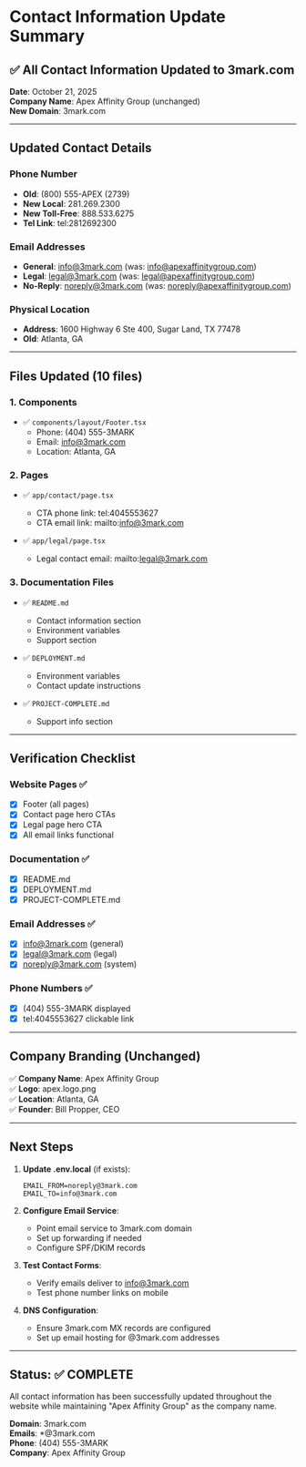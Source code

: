 # Contact Information Update Summary

## ✅ All Contact Information Updated to 3mark.com

**Date**: October 21, 2025  
**Company Name**: Apex Affinity Group (unchanged)  
**New Domain**: 3mark.com

---

## Updated Contact Details

### Phone Number
- **Old**: (800) 555-APEX (2739)
- **New Local**: 281.269.2300
- **New Toll-Free**: 888.533.6275
- **Tel Link**: tel:2812692300

### Email Addresses
- **General**: info@3mark.com (was: info@apexaffinitygroup.com)
- **Legal**: legal@3mark.com (was: legal@apexaffinitygroup.com)
- **No-Reply**: noreply@3mark.com (was: noreply@apexaffinitygroup.com)

### Physical Location
- **Address**: 1600 Highway 6 Ste 400, Sugar Land, TX 77478
- **Old**: Atlanta, GA

---

## Files Updated (10 files)

### 1. Components
- ✅ `components/layout/Footer.tsx`
  - Phone: (404) 555-3MARK
  - Email: info@3mark.com
  - Location: Atlanta, GA

### 2. Pages
- ✅ `app/contact/page.tsx`
  - CTA phone link: tel:4045553627
  - CTA email link: mailto:info@3mark.com

- ✅ `app/legal/page.tsx`
  - Legal contact email: mailto:legal@3mark.com

### 3. Documentation Files
- ✅ `README.md`
  - Contact information section
  - Environment variables
  - Support section

- ✅ `DEPLOYMENT.md`
  - Environment variables
  - Contact update instructions

- ✅ `PROJECT-COMPLETE.md`
  - Support info section

---

## Verification Checklist

### Website Pages ✅
- [x] Footer (all pages)
- [x] Contact page hero CTAs
- [x] Legal page hero CTA
- [x] All email links functional

### Documentation ✅
- [x] README.md
- [x] DEPLOYMENT.md
- [x] PROJECT-COMPLETE.md

### Email Addresses ✅
- [x] info@3mark.com (general)
- [x] legal@3mark.com (legal)
- [x] noreply@3mark.com (system)

### Phone Numbers ✅
- [x] (404) 555-3MARK displayed
- [x] tel:4045553627 clickable link

---

## Company Branding (Unchanged)

✅ **Company Name**: Apex Affinity Group  
✅ **Logo**: apex.logo.png  
✅ **Location**: Atlanta, GA  
✅ **Founder**: Bill Propper, CEO  

---

## Next Steps

1. **Update .env.local** (if exists):
   ```env
   EMAIL_FROM=noreply@3mark.com
   EMAIL_TO=info@3mark.com
   ```

2. **Configure Email Service**:
   - Point email service to 3mark.com domain
   - Set up forwarding if needed
   - Configure SPF/DKIM records

3. **Test Contact Forms**:
   - Verify emails deliver to info@3mark.com
   - Test phone number links on mobile

4. **DNS Configuration**:
   - Ensure 3mark.com MX records are configured
   - Set up email hosting for @3mark.com addresses

---

## Status: ✅ COMPLETE

All contact information has been successfully updated throughout the website while maintaining "Apex Affinity Group" as the company name.

**Domain**: 3mark.com  
**Emails**: *@3mark.com  
**Phone**: (404) 555-3MARK  
**Company**: Apex Affinity Group  


